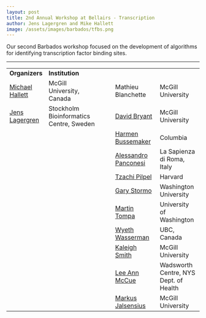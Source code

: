 ```yaml
---
layout: post
title: 2nd Annual Workshop at Bellairs - Transcription
author: Jens Lagergren and Mike Hallett
image: /assets/images/barbados/tfbs.png
---
```


Our second Barbados workshop focused on the development of algorithms for identifying transcription factor binding sites.


<hr>
<table class="t1" width="624" cellspacing="0" cellpadding="0">
<tr>
<td class="td1" valign="middle"><span class="p1"><strong>Organizers</strong></span></td>
<td class="td2" valign="middle"><span class="p1"><strong>Institution</strong></span></td>
</tr>
  <tr> 
    <td width="15%"><a href="http://www.mcb.mcgill.ca/">Michael 
      Hallett</a></td>
    <td width="30%">McGill 
      University, Canada</td>
    <td width="8%"></td>
    <td width="24%">Mathieu 
      Blanchette</td>
    <td width="23%">McGill 
      University</td>
  </tr>
  <tr> 
    <td width="15%"><a href="http://www.nada.kth.se/%7Ejensl/index-en.html">Jens 
      Lagergren</a></td>
    <td width="30%">Stockholm 
      Bioinformatics Centre, Sweden</td>
    <td width="8%"> 
    </td>
    <td width="24%"><a href="http://www.mcb.mcgill.ca/%7Ebryant">David 
      Bryant</a></td>
    <td width="23%">McGill 
      University</td>
  </tr>
  <tr> 
    <td width="15%"></td>
    <td width="30%"></td>
    <td width="8%"></td>
    <td width="24%"><a href="http://www.columbia.edu/cu/biology/faculty/bussemaker/">Harmen 
      Bussemaker</a></td>
    <td width="23%">Columbia</td>
  </tr>
  <tr> 
    <td width="15%"></td>
    <td width="30%"></td>
    <td width="8%"></td>
    <td width="24%"><a href="http://www.dsi.uniroma1.it/%7Eale/">Alessandro 
      Panconesi</a></td>
    <td width="23%"> La Sapienza 
      di Roma, Italy</td>
  </tr>
  <tr> 
    <td width="15%"></td>
    <td width="30%"></td>
    <td width="8%"></td>
    <td width="24%"><a href="http://genetics.med.harvard.edu/%7Etpilpel">Tzachi 
      Pilpel</a></td>
    <td width="23%">Harvard</td>
  </tr>
  <tr> 
    <td width="15%"></td>
    <td width="30%"></td>
    <td width="8%"></td>
    <td width="24%"><a href="http://ural.wustl.edu">Gary 
      Stormo </a> </td>
    <td width="23%">Washington 
      University </td>
  </tr>
  <tr> 
    <td width="15%"></td>
    <td width="30%"></td>
    <td width="8%"></td>
    <td width="24%"><a href="http://www.cs.washington.edu/homes/tompa/">Martin 
      Tompa</a></td>
    <td width="23%">University 
      of Washington</td>
  </tr>
  <tr> 
    <td width="15%"></td>
    <td width="30%"></td>
    <td width="8%"></td>
    <td width="24%"><a href="http://www.cmmt.ubc.ca/wasserman/">Wyeth 
      Wasserman</a></td>
    <td width="23%">UBC, Canada</td>
  </tr>
  <tr> 
    <td width="15%"></td>
    <td width="30%"></td>
    <td width="8%"></td>
    <td width="24%"><a href="http://www.MCB.McGill.CA/%7Ekaleigh/">Kaleigh Smith</a></td>
    <td width="23%">McGill University</td>
  </tr>
  <tr> 
    <td width="15%">&nbsp;</td>
    <td width="30%">&nbsp;</td>
    <td width="8%">&nbsp;</td>
    <td width="24%"><a href="http://www.wadsworth.org/">Lee Ann McCue</a></td>
    <td width="23%">Wadsworth Centre, NYS Dept. of Health</td>
  </tr>

  <tr> 
    <td width="15%"></td>
    <td width="30%"></td>
    <td width="8%"></td>
    <td width="24%"><a href="http://www.MCB.McGill.CA/%7Emarkus">Markus Jalsensius</a></td>
    <td width="23%">McGill University</td>
  </tr>
</table>

